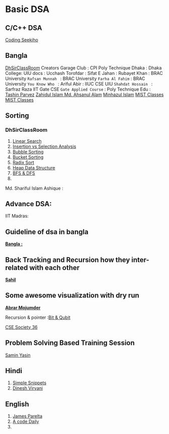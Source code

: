 # Basic DSA 

## C/C++ DSA
[Coding Seekiho](https://www.youtube.com/watch?v=OkS9YkfW50s)

## Bangla
[DhSirClassRoom](https://www.youtube.com/watch?v=rddVXDsvkQk&list=PLxMU9o_xFAfsZkQPpIzRmryOsncltlRh6)
Creators Garage Club : [](https://www.youtube.com/watch?v=zU1l_3pni4Q&list=PLEdpzVR8XTjYoAB3bY4oZ8TFpGifdvZQN&index=2)
CPI Poly Technique Dhaka : [](https://www.youtube.com/watch?v=xckNCvd9_Yg&list=PLYo5MkklwWkAejwvqwfXYP3QCUSHQdqiJ)
Dhaka College: [](https://www.youtube.com/watch?v=DvXjcFAQo-U&list=PLnlBjmudMSY2-iC-jeSgufNJkFDfzOtNY)
UIU docs :[](https://www.youtube.com/watch?v=ZHGTwhWmXNs&list=PL3_ATDyQLqPgbRW8G8205EIS7zOtctbmq)
Ucchash Torofdar : [](https://www.youtube.com/watch?v=aQyNAl0ip2c&list=PLp7yhNWDuCSDtXcsGIiMBNGmNctbSeiDx)
Sifat E Jahan :[](https://www.youtube.com/watch?v=28aNb5Uozn4&list=PLDhfPtp8Oqv25kapfLnM_NZtxDy5sF5Tx)
Rubayet Khan : [](https://www.youtube.com/@RUBAYATKHAN89/playlists) 
BRAC University `Rafsan Munnah ` : [](https://www.youtube.com/watch?v=weow6LwmMrk&list=PLD_RsOa29eqUqd86rzrS09HaqguU9o7z9&index=1)
BRAC University `Farha Al Fahim` : [](https://www.youtube.com/watch?v=H_ESfKidJAI&list=PLBu7-uQsI3zLdlToPKm6Yzb76SlavoPBb)
BRAC University `You Know Who ` : [](https://www.youtube.com/@you.know-who/playlists)
Ariful Abir :[](https://www.youtube.com/@arifulabir9363/playlists)
IIUC CSE [](https://www.youtube.com/@IIUC_CSE/playlists)
UIU `Shahdat Hossain ` : [](https://www.youtube.com/@sahadatislam.6336/playlists)
Sarfraz Raza[](https://www.youtube.com/@SarfrazRazaOfficial/playlists)
IIT Gate CSE ` Gate Applied Course ` :[](https://www.youtube.com/watch?v=Qi7PZdS_VZQ&list=PLEVDNf7p-wYyh712BgmW9UGrAc88bl3OF)
Poly Technique Edu : [](https://www.youtube.com/watch?v=nxCIRChDqag&list=PLaKhCRbzWGx7sK6NqYGlxgqSIpepiu1Oi&index=1)
[Tashin Parvez](https://www.youtube.com/@tashinparvez/videos)
[Zahidul Islam ](https://www.youtube.com/@zahidhossen3134/playlists)
[Md. Ahsanul Alam](https://www.youtube.com/@ahasan_04/playlists)
[Minhazul Islam](https://www.youtube.com/@minhazulislam3048/playlists)
[MIST Classes](https://www.youtube.com/@mistclasses25/videos)
[MIST Classes](https://www.youtube.com/@mistclasses25/playlists)

## Sorting 
### DhSirClassRoom
1. [Linear Search](https://youtu.be/5646LNknGWY?si=yhTTmnPqXQsKFNUd)
2. [Insertion vs Selection Analysis](https://youtu.be/hKGOCVNg23U?si=1T7-GqNg0MLX1ROX)
3. [Bubble Sorting ](https://youtu.be/qdU7j4tMfq4?si=dWmuMdSilcyxXvdX)
4. [Bucket Sorting](https://youtu.be/oSh960W4w-I?si=gHMEDSB0hZHwqqek)
5. [Radix Sort](https://youtu.be/yoky3Ek2yKs?si=wMNlomv07mWkLGMc)
6. [Heap Data Structure](https://youtu.be/sgn3piO-aTI?si=3JL4r7nME18A4Cry)
7. [BFS & DFS](https://youtu.be/lrVAwJUHbhM?si=ncPrEau6fn7ZDrg_)
8. 


Md. Shariful Islam Ashique  : [](https://www.youtube.com/@mdsiaofficial/videos)
## Advance DSA: 
IIT Madras: [](https://www.youtube.com/watch?v=awfHNIF6v9Q&list=PL54i8TI-dREZtNaEDi6pe5z8Vp6SRKS8G)


## Guideline of dsa in bangla
 **[Bangla : ](https://www.youtube.com/watch?v=1B3YfQhcBJA)**


## Back Tracking and Recursion how they inter-related with each other
**[Sahil](https://www.youtube.com/shorts/Bq48TgQfHBU)**


## Some awesome visualization with dry run
 **[Abrar Mojumder](https://www.youtube.com/@abrarmojahidrafi4509/videos)**

Recursion & pointer :[Bit & Qubit](https://www.youtube.com/@bitandqubit/videos)


[CSE Society 36](https://www.youtube.com/@csesociety9400/playlists)


## Problem Solving Based Training Session
[ Samin Yasin ](https://www.youtube.com/@saminYasir007/playlists)


## Hindi 
1. [ Simple Snippets](https://www.youtube.com/@SimpleSnippets/playlists)
2. [Dinesh Viryani](https://www.youtube.com/playlist?list=PL6Zs6LgrJj3tDXv8a_elC6eT_4R5gfX4d)


## English
1. [James Parelta](https://www.youtube.com/@jamesperaltaSWE/playlists)
2. [A code Daily](https://www.youtube.com/@Acodedaily/search?query=Leetcode)
3. 